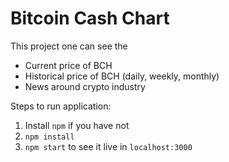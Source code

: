 # Bitcoin Cash Chart

This project one can see the

- Current price of BCH
- Historical price of BCH (daily, weekly, monthly)
- News around crypto industry

Steps to run application:

1. Install `npm` if you have not
2. `npm install`
3. `npm start` to see it live in `localhost:3000`
